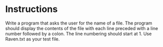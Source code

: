 # Instructions  

Write a program that asks the user for the name of a file. The program should display the contents of the file with each line preceded with a line number followed by a colon. The line numbering should start at 1. Use Raven.txt as your test file.